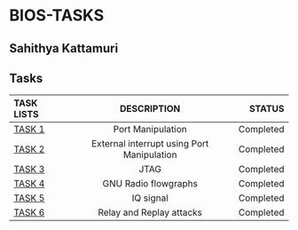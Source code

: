 # BIOS-TASKS
## Sahithya Kattamuri
## Tasks
|TASK LISTS            | DESCRIPTION                                       | STATUS        |
| :---                 |     :---:                                         |          ---: |
| [ TASK 1 ](https://github.com/Sahithya2003/BIOS-TASKS/blob/3501c3a90dadf35201d27567173618ce95a32e80/TASK%201/README.md)   |  Port Manipulation                                | Completed     |
| [ TASK 2 ](https://github.com/Sahithya2003/BIOS-TASKS/blob/3501c3a90dadf35201d27567173618ce95a32e80/TASK%202/README.md)   |  External interrupt using Port Manipulation       |  Completed |
| [ TASK 3 ](https://github.com/Sahithya2003/BIOS-TASKS/blob/3501c3a90dadf35201d27567173618ce95a32e80/TASK%203/README.md)   |  JTAG                                             | Completed     |
| [ TASK 4 ](https://github.com/Sahithya2003/BIOS-TASKS/blob/3501c3a90dadf35201d27567173618ce95a32e80/TASK%204/README.md)   |  GNU Radio flowgraphs                             | Completed |
| [ TASK 5 ](https://github.com/Sahithya2003/BIOS-TASKS/blob/3501c3a90dadf35201d27567173618ce95a32e80/TASK%205/README.md)   |  IQ signal                                        | Completed |
| [ TASK 6 ](https://github.com/Sahithya2003/BIOS-TASKS/blob/3501c3a90dadf35201d27567173618ce95a32e80/TASK%206/README.md)   |  Relay and Replay attacks                         | Completed |
